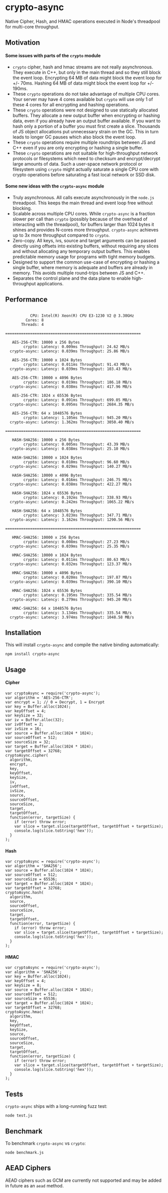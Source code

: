 # crypto-async
Native Cipher, Hash, and HMAC operations executed in Node's threadpool for multi-core throughput.

## Motivation
#### Some issues with parts of the `crypto` module
* `crypto` cipher, hash and hmac streams are not really asynchronous. They execute in C++, but only in the main thread and so they still block the event loop. Encrypting 64 MB of data might block the event loop for +/- 70ms. Hashing 64 MB of data might block the event loop for +/- 190ms.
* These `crypto` operations do not take advantage of multiple CPU cores. Your server may have 4 cores available but `crypto` will use only 1 of these 4 cores for all encrypting and hashing operations.
* These `crypto` operations were not designed to use statically allocated buffers. They allocate a new output buffer when encrypting or hashing data, even if you already have an output buffer available. If you want to hash only a portion of a buffer you must first create a slice. Thousands of JS object allocations put unnecessary strain on the GC. This in turn leads to longer GC pauses which also block the event loop.
* These `crypto` operations require multiple roundtrips between JS and C++ even if you are only encrypting or hashing a single buffer.
* These `crypto` operations are not suitable for high-throughput network protocols or filesystems which need to checksum and encrypt/decrypt large amounts of data. Such a user-space network protocol or filesystem using `crypto` might actually saturate a single CPU core with crypto operations before saturating a fast local network or SSD disk.

#### Some new ideas with the `crypto-async` module
* Truly asynchronous. All calls execute asynchronously in the `node.js` threadpool. This keeps the main thread and event loop free without blocking.
* Scalable across multiple CPU cores. While `crypto-async` is a fraction slower per call than `crypto` (possibly because of the overhead of interacting with the threadpool), for buffers larger than 1024 bytes it shines and provides N-cores more throughput. `crypto-async` achieves up to 3x more throughput compared to `crypto`.
* Zero-copy. All keys, ivs, source and target arguments can be passed directly using offsets into existing buffers, without requiring any slices and without allocating any temporary output buffers. This enables predictable memory usage for programs with tight memory budgets.
* Designed to support the common use-case of encrypting or hashing a single buffer, where memory is adequate and buffers are already in memory. This avoids multiple round-trips between JS and C++.
* Separates the control plane and the data plane to enable high-throughput applications.

## Performance
```

           CPU: Intel(R) Xeon(R) CPU E3-1230 V2 @ 3.30GHz
         Cores: 8
       Threads: 4

============================================================

   AES-256-CTR: 10000 x 256 Bytes
        crypto: Latency: 0.009ms Throughput: 24.62 MB/s
  crypto-async: Latency: 0.039ms Throughput: 25.86 MB/s

   AES-256-CTR: 10000 x 1024 Bytes
        crypto: Latency: 0.011ms Throughput: 91.43 MB/s
  crypto-async: Latency: 0.039ms Throughput: 103.43 MB/s

   AES-256-CTR: 10000 x 4096 Bytes
        crypto: Latency: 0.019ms Throughput: 186.18 MB/s
  crypto-async: Latency: 0.038ms Throughput: 417.96 MB/s

   AES-256-CTR: 1024 x 65536 Bytes
        crypto: Latency: 0.091ms Throughput: 699.05 MB/s
  crypto-async: Latency: 0.095ms Throughput: 2684.35 MB/s

   AES-256-CTR: 64 x 1048576 Bytes
        crypto: Latency: 1.105ms Throughput: 945.20 MB/s
  crypto-async: Latency: 1.362ms Throughput: 3050.40 MB/s

============================================================

   HASH-SHA256: 10000 x 256 Bytes
        crypto: Latency: 0.005ms Throughput: 43.39 MB/s
  crypto-async: Latency: 0.038ms Throughput: 25.10 MB/s

   HASH-SHA256: 10000 x 1024 Bytes
        crypto: Latency: 0.010ms Throughput: 96.60 MB/s
  crypto-async: Latency: 0.029ms Throughput: 140.27 MB/s

   HASH-SHA256: 10000 x 4096 Bytes
        crypto: Latency: 0.016ms Throughput: 246.75 MB/s
  crypto-async: Latency: 0.038ms Throughput: 422.27 MB/s

   HASH-SHA256: 1024 x 65536 Bytes
        crypto: Latency: 0.192ms Throughput: 338.93 MB/s
  crypto-async: Latency: 0.242ms Throughput: 1065.22 MB/s

   HASH-SHA256: 64 x 1048576 Bytes
        crypto: Latency: 3.023ms Throughput: 347.71 MB/s
  crypto-async: Latency: 3.162ms Throughput: 1290.56 MB/s

============================================================

   HMAC-SHA256: 10000 x 256 Bytes
        crypto: Latency: 0.008ms Throughput: 27.23 MB/s
  crypto-async: Latency: 0.039ms Throughput: 25.35 MB/s

   HMAC-SHA256: 10000 x 1024 Bytes
        crypto: Latency: 0.011ms Throughput: 80.63 MB/s
  crypto-async: Latency: 0.032ms Throughput: 123.37 MB/s

   HMAC-SHA256: 10000 x 4096 Bytes
        crypto: Latency: 0.020ms Throughput: 197.87 MB/s
  crypto-async: Latency: 0.039ms Throughput: 390.10 MB/s

   HMAC-SHA256: 1024 x 65536 Bytes
        crypto: Latency: 0.195ms Throughput: 335.54 MB/s
  crypto-async: Latency: 0.279ms Throughput: 945.20 MB/s

   HMAC-SHA256: 64 x 1048576 Bytes
        crypto: Latency: 3.134ms Throughput: 335.54 MB/s
  crypto-async: Latency: 3.974ms Throughput: 1048.58 MB/s

```

## Installation
This will install `crypto-async` and compile the native binding automatically:
```
npm install crypto-async
```

## Usage

#### Cipher
```
var cryptoAsync = require('crypto-async');
var algorithm = 'AES-256-CTR';
var encrypt = 1; // 0 = Decrypt, 1 = Encrypt
var key = Buffer.alloc(1024);
var keyOffset = 4;
var keySize = 32;
var iv = Buffer.alloc(32);
var ivOffset = 2;
var ivSize = 16;
var source = Buffer.alloc(1024 * 1024);
var sourceOffset = 512;
var sourceSize = 32;
var target = Buffer.alloc(1024 * 1024);
var targetOffset = 32768;
cryptoAsync.cipher(
  algorithm,
  encrypt,
  key,
  keyOffset,
  keySize,
  iv,
  ivOffset,
  ivSize,
  source,
  sourceOffset,
  sourceSize,
  target,
  targetOffset,
  function(error, targetSize) {
    if (error) throw error;
    var slice = target.slice(targetOffset, targetOffset + targetSize);
    console.log(slice.toString('hex'));
  }
);
```

#### Hash
```
var cryptoAsync = require('crypto-async');
var algorithm = 'SHA256';
var source = Buffer.alloc(1024 * 1024);
var sourceOffset = 512;
var sourceSize = 65536;
var target = Buffer.alloc(1024 * 1024);
var targetOffset = 32768;
cryptoAsync.hash(
  algorithm,
  source,
  sourceOffset,
  sourceSize,
  target,
  targetOffset,
  function(error, targetSize) {
    if (error) throw error;
    var slice = target.slice(targetOffset, targetOffset + targetSize);
    console.log(slice.toString('hex'));
  }
);
```

#### HMAC
```
var cryptoAsync = require('crypto-async');
var algorithm = 'SHA256';
var key = Buffer.alloc(1024);
var keyOffset = 4;
var keySize = 8;
var source = Buffer.alloc(1024 * 1024);
var sourceOffset = 512;
var sourceSize = 65536;
var target = Buffer.alloc(1024 * 1024);
var targetOffset = 32768;
cryptoAsync.hmac(
  algorithm,
  key,
  keyOffset,
  keySize,
  source,
  sourceOffset,
  sourceSize,
  target,
  targetOffset,
  function(error, targetSize) {
    if (error) throw error;
    var slice = target.slice(targetOffset, targetOffset + targetSize);
    console.log(slice.toString('hex'));
  }
);
```

## Tests
`crypto-async` ships with a long-running fuzz test:

```
node test.js
```

## Benchmark
To benchmark `crypto-async` vs `crypto`:
```
node benchmark.js
```

## AEAD Ciphers

AEAD ciphers such as GCM are currently not supported and may be added in future as an `aead` method.
